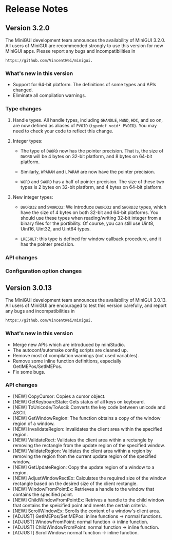 # Release Notes

## Version 3.2.0

The MiniGUI development team announces the availability of MiniGUI 3.2.0.
All users of MiniGUI are recommended strongly to use this version for new
MiniGUI apps. Please report any bugs and incompatibilities in

    https://github.com/VincentWei/minigui. 

### What's new in this version

  * Support for 64-bit platform. The definitions of some types and APIs
    changed. 
  * Eliminate all compilation warnings.

### Type changes

  1. Handle types. All handle types, including `GHANDLE`, `HWND`, `HDC`, and so on,
     are now defined as aliases of `PVOID` (`typedef void* PVOID`). 
     You may need to check your code to reflect this change. 

  2. Integer types:
     * The type of `DWORD` now has the pointer precision. That is,
     the size of `DWORD` will be 4 bytes on 32-bit platform, and 8 bytes on 
     64-bit platform. 

     * Similarly, `WPARAM` and `LPARAM` are now have the pointer precision.

     * `WORD` and `SWORD` has a half of pointer precision. The size of these 
        two types is 2 bytes on 32-bit platform, and 4 bytes on 64-bit platform.

  3. New integer types:
     * `DWORD32` and `SWORD32`: We introduce `DWORD32` and `SWORD32` types, which have
       the size of 4 bytes on both 32-bit and 64-bit platforms. You should use these
       types when reading/writing 32-bit integer from a binary files for the
       portibility. Of course, you can still use Uint8, Uint16, Uint32, and Uint64 types.

     * `LRESULT`: this type is defined for window callback procedure, and it has
       the pointer precision.


### API changes

### Configuration option changes

## Version 3.0.13

The MiniGUI development team announces the availability of MiniGUI 3.0.13.
All users of MiniGUI are encouraged to test this version carefully, and 
report any bugs and incompatibilities in

    https://github.com/VincentWei/minigui. 

### What's new in this version

  * Merge new APIs which are introduced by miniStudio.
  * The autoconf/automake config scripts are cleaned up.
  * Remove most of compilation warnings (not used variables).
  * Remove some inline function definitions, especially GetIMEPos/SetIMEPos.
  * Fix some bugs. 

### API changes

  * [NEW] CopyCursor: Copies a cursor object.
  * [NEW] GetKeyboardState: Gets status of all keys on keyboard.
  * [NEW] ToUnicode/ToAscii: Converts the key code between unicode and ASCII.
  * [NEW] GetWindowRegion: The function obtains a copy of the window region of a window.
  * [NEW] InvalidateRegion: Invalidates the client area within the specified region.
  * [NEW] ValidateRect: Validates the client area within a rectangle by removing the 
            rectangle from the update region of the specified window.
  * [NEW] ValidateRegion: Validates the client area within a region by removing the 
            region from the current update region of the specified window.
  * [NEW] GetUpdateRegion: Copy the update region of a window to a region.
  * [NEW] AdjustWindowRectEx: Calculates the required size of the window rectangle 
            based on the desired size of the client rectangle.
  * [NEW] WindowFromPointEx: Retrieves a handle to the window that contains the specified point.
  * [NEW] ChildWindowFromPointEx: Retrives a handle to the child window that contains the
            speicified point and meets the certain criteria.
  * [NEW] ScrollWindowEx: Scrolls the content of a window's client area.
  * [ADJUST] GetIMEPos/SetIMEPos: inline functions -> normal functions.
  * [ADJUST] WindowFromPoint: normal function -> inline function.
  * [ADJUST] ChildWindowFromPoint: normal function -> inline function.
  * [ADJUST] ScrollWindow: normal function -> inline function.

